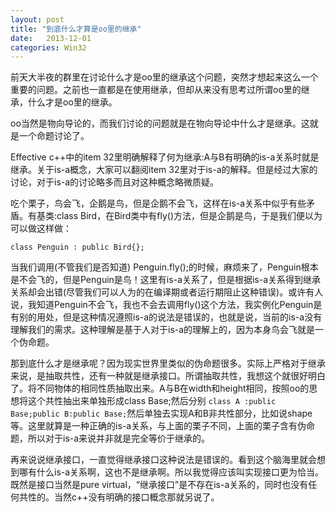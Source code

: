 ```yaml
---
layout: post
title: "到底什么才算是oo里的继承"
date:   2013-12-01
categories: Win32
---
```


前天大半夜的群里在讨论什么才是oo里的继承这个问题，突然才想起来这么一个重要的问题。之前也一直都是在使用继承，但却从来没有思考过所谓oo里的继承，什么才是oo里的继承。  

oo当然是物向导论的，而我们讨论的问题就是在物向导论中什么才是继承。这就是一个命题讨论了。  

Effective c++中的item 32里明确解释了何为继承:A与B有明确的is-a关系时就是继承。关于is-a概念，大家可以翻阅item 32里对于is-a的解释。但是经过大家的讨论，对于is-a的讨论略多而且对这种概念略微质疑。  

吃个栗子，鸟会飞，企鹅是鸟，但是企鹅不会飞，这样在is-a关系中似乎有些矛盾。有基类:class Bird，在Bird类中有fly()方法，但是企鹅是鸟，于是我们便以为可以做这样做：  

    class Penguin : public Bird{};

当我们调用(不管我们是否知道) Penguin.fly();的时候，麻烦来了，Penguin根本是不会飞的，但是Penguin是鸟！这里有is-a关系了，但是根据is-a关系得到继承关系却会出错(尽管我们可以人为的在编译期或者运行期阻止这种错误)。或许有人说，我知道Penguin不会飞，我也不会去调用fly()这个方法，我实例化Penguin是有别的用处，但是这种情况遵照is-a的说法是错误的，也就是说，当前的is-a没有理解我们的需求。这种理解是基于人对于is-a的理解上的，因为本身鸟会飞就是一个伪命题。  

那到底什么才是继承呢？因为现实世界里类似的伪命题很多。实际上严格对于继承来说，是抽取共性，还有一种就是继承接口。所谓抽取共性，我想这个就很好明白了。将不同物体的相同性质抽取出来。A与B在width和height相同，按照oo的思想将这个共性抽出来单独形成class Base;然后分别 ```class A :public Base;public B:public Base;```然后单独去实现A和B非共性部分，比如说shape等。这里就算是一种正确的is-a关系，与上面的栗子不同，上面的栗子含有伪命题，所以对于is-a来说并非就是完全等价于继承的。  

再来说说继承接口，一直觉得继承接口这种说法是错误的。看到这个脑海里就会想到哪有什么is-a关系啊，这也不是继承啊。所以我觉得应该叫实现接口更为恰当。既然是接口当然是pure virtual，“继承接口”是不存在is-a关系的，同时也没有任何共性的。当然c++没有明确的接口概念那就另说了。